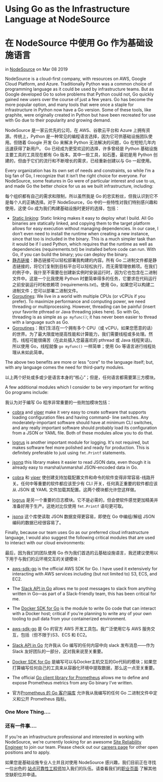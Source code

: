 # Using Go as the Infrastructure Language at NodeSource

# 在 NodeSource 中使用 Go 作为基础设施语言

in [NodeSource](http://nodesource.com/blog/category/nodesource)
on Mar 08 2019

NodeSource is a cloud-first company, with resources on AWS, Google Cloud Platform, and Azure. Traditionally Python was a common choice of programming language as it could be used by infrastructure teams. But as Google developed Go to solve problems that Python could not, Go quickly gained new users over the course of just a few years. Go has become the more popular option, and many tools that were once a staple for infrastructure in Python now have a Go version. Some of these tools, like graphite, were originally created in Python but have been recreated for use with Go due to their popularity and growing demand.

NodeSource 是一家云优先的公司，在 AWS、谷歌云平台和 Azure 上拥有资源。传统上，Python 是一种常见的编程语言选择，因为它可供基础设施团队使用。但随着 Google 开发 Go 来解决 Python 无法解决的问题，Go 在短短几年内迅速获得了新用户。 Go 已经成为更受欢迎的选择，许多曾经是 Python 基础设施主要工具的工具现在都有 Go 版本。其中一些工具，如石墨，最初是用 Python 创建的，但由于它们的流行和不断增长的需求，已经重新创建以与 Go 一起使用。

Every organization has its own set of needs and constraints, so while I’m a big fan of Go, I recognize that it isn’t the right choice for everyone. For NodeSource, some features in Go were of particular interest and use to us, and made Go the better choice for us as we built infrastructure, including:

每个组织都有自己的需求和限制，所以虽然我是 Go 的忠实粉丝，但我认识到它不是每个人的正确选择。对于 NodeSource，Go 中的一些特性对我们特别感兴趣和使用，这使 Go 成为我们构建基础设施时更好的选择，包括：

- [Static linking](https://en.wikipedia.org/wiki/Static_library): Static linking makes it easy to deploy what I build. All Go binaries are statically linked, and copying them to the target platform allows for easy execution without managing dependencies. In our case, I don’t even need to install the runtime when creating a new instance, since that too is included in the binary. This is a much simpler task than it would be if I used Python, which requires that the runtime as well as dependencies (requirements.txt) be installed before code can run. With Go, if you can build the binary; you can deploy the binary.
- [静态链接](https://en.wikipedia.org/wiki/Static_library)：静态链接可以轻松部署我构建的内容。所有 Go 二进制文件都是静态链接的，将它们复制到目标平台可以轻松执行，而无需管理依赖项。在我们的例子中，我什至不需要在创建新实例时安装运行时，因为它也包含在二进制文件中。这是一个比我使用 Python 时要简单得多的任务，它要求在代码运行之前安装运行时和依赖项 (requirements.txt)。使用 Go，如果您可以构建二进制文件；您可以部署二进制文件。
- [Goroutines](https://tour.golang.org/concurrency/1): We live in a world with multiple CPUs (or vCPUs if you prefer). To maximize performance and computing power, we need threading or multiprocessing. However, threading can be painful (insert your favorite pthread or Java threading jokes here). So with Go, threading is as simple as `go myfunc()`; it has never been easier to thread with a language such as Go.
- [Goroutines](https://tour.golang.org/concurrency/1)：我们生活在一个拥有多个 CPU（或 vCPU，如果您愿意的话）的世界。为了最大限度地提高性能和计算能力，我们需要线程或多处理。然而，线程可能很痛苦（在此处插入您最喜欢的 pthread 或 Java 线程笑话)。所以使用 Go，线程就像 `go myfunc()` 一样简单；使用 Go 等语言进行线程处理从未如此简单。

The above two benefits are more or less "core" to the language itself; but, with any language comes the need for third-party modules.

以上两个好处或多或少是语言本身的“核心”；但是，任何语言都需要第三方模块。

A few additional modules which I consider to be very important for writing Go programs include:

我认为对于编写 Go 程序非常重要的一些附加模块包括：

- [cobra](https://github.com/spf13/cobra) and [viper](https://github.com/spf13/viper) make it very easy to create software that supports loading configuration files and having command- line switches. Any moderately-important software should have at minimum CLI switches, and any really important software should probably load its configuration from a JSON or YAML file. Both of these modules allow you to do that.
- [logrus](https://github.com/Sirupsen/logrus) is another important module for logging. It's not required, but makes software feel more polished and ready for production. This is definitely preferable to just using `fmt.Printf` statements.
- [jsonq](https://github.com/jmoiron/jsonq) this library makes it easier to read JSON data, even though it is already easy to marshal/unmarshal JSON-encoded data in Go.

- [cobra](https://github.com/spf13/cobra) 和 [viper](https://github.com/spf13/viper) 使创建支持加载配置文件和命令的软件变得非常容易-线路开关。任何中等重要的软件都应该至少有 CLI 开关，任何真正重要的软件都应该从 JSON 或 YAML 文件加载其配置。这两个模块都允许您这样做。
- [logrus](https://github.com/Sirupsen/logrus) 是另一个重要的日志模块。它不是必需的，但会使软件感觉更加精美并准备好用于生产。这绝对比仅使用 `fmt.Printf` 语句更可取。
- [jsonq](https://github.com/jmoiron/jsonq) 这个库使读取 JSON 数据变得更容易，即使在 Go 中编组/解组 JSON 编码的数据已经很容易了。

Finally, because our team uses Go as our preferred cloud infrastructure language, I would also suggest the following critical modules that are used to interact with our cloud environments:

最后，因为我们的团队使用 Go 作为我们首选的云基础设施语言，我还建议使用以下用于与我们的云环境交互的关键模块：

- [aws-sdk-go](https://github.com/aws/aws-sdk-go) is the official AWS SDK for Go. I have used it extensively for interacting with AWS services including (but not limited to) S3, ECS, and EC2.
- The [Slack API in Go](https://github.com/nlopes/slack) allows me to post messages to slack from anything written in Go—as part of a Slack-friendly team, this has been critical for me.
- The [Docker SDK for Go](https://docs.docker.com/develop/sdk/#go-sdk) is the module to write Go code that can interact with a Docker host; critical if you’re planning to write any of your own tooling to pull data from your containerized environment. 

- [aws-sdk-go](https://github.com/aws/aws-sdk-go) 是 Go 的官方 AWS 开发工具包。我广泛使用它与 AWS 服务交互，包括（但不限于)S3、ECS 和 EC2。
- [Slack API in Go](https://github.com/nlopes/slack) 允许我从 Go 编写的任何内容中向 slack 发布消息——作为 Slack 友好团队的一部分，这对我来说至关重要。
- [Docker SDK for Go](https://docs.docker.com/develop/sdk/#go-sdk) 是编写可以与Docker主机交互的Go代码的模块；如果您打算编写任何自己的工具来从容器化环境中提取数据，那么这一点至关重要。

- The official [Go client library for Prometheus](https://prometheus.io/docs/guides/go-application/) allows me to define and expose Prometheus metrics from any Go binary I’ve written.

- 官方[Prometheus 的 Go 客户端库](https://prometheus.io/docs/guides/go-application/) 允许我从我编写的任何 Go 二进制文件中定义和公开 Prometheus 指标。

### One More Thing....

###  还有一件事....

If you're an infrastructure professional and interested in working with NodeSource, we're currently looking for an awesome [Site Reliability Engineer](https://nodesource.bamboohr.com/jobs/view.php?id=31) to join our team. Please check out our [careers page](https://nodesource.com/careers) for other open positions and to apply. 

如果您是基础设施专业人士并且对使用 NodeSource 感兴趣，我们目前正在寻找一位出色的 [站点可靠性工程师](https://nodesource.bamboohr.com/jobs/view.php?id=31)加入我们的队伍。请查看我们的[职业页面](https://nodesource.com/careers) 了解其他空缺职位并申请。

